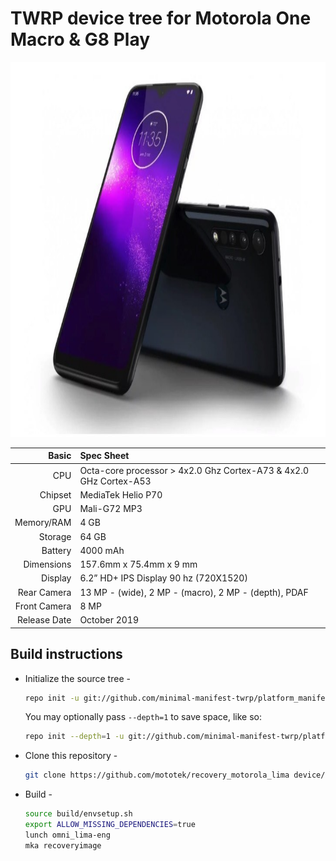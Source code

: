 # TWRP device tree for Motorola One Macro & G8 Play

<p align="center">
  <img height="600" src="/release-date.jpg?raw=true">
</p>

Basic        | Spec Sheet
------------:|:-------------------------
CPU          | Octa-core processor > 4x2.0 Ghz Cortex-A73 & 4x2.0 GHz Cortex-A53
Chipset      | MediaTek Helio P70
GPU          | Mali-G72 MP3
Memory/RAM   | 4 GB
Storage      | 64 GB
Battery      | 4000 mAh
Dimensions   | 157.6mm x 75.4mm x 9 mm
Display      | 6.2” HD+ IPS Display 90 hz (720X1520)
Rear Camera  | 13 MP - (wide), 2 MP - (macro), 2 MP - (depth), PDAF
Front Camera | 8 MP
Release Date | October 2019

## Build instructions
- Initialize the source tree -
  ```bash
  repo init -u git://github.com/minimal-manifest-twrp/platform_manifest_twrp_omni.git -b twrp-10.0
  ```
  You may optionally pass `--depth=1` to save space, like so:
  ```bash
  repo init --depth=1 -u git://github.com/minimal-manifest-twrp/platform_manifest_twrp_omni.git -b twrp-10.0
  ```
- Clone this repository -
  ```bash
  git clone https://github.com/mototek/recovery_motorola_lima device/motorola/lima
  ```
- Build -
  ```bash
  source build/envsetup.sh
  export ALLOW_MISSING_DEPENDENCIES=true
  lunch omni_lima-eng
  mka recoveryimage
  ```
